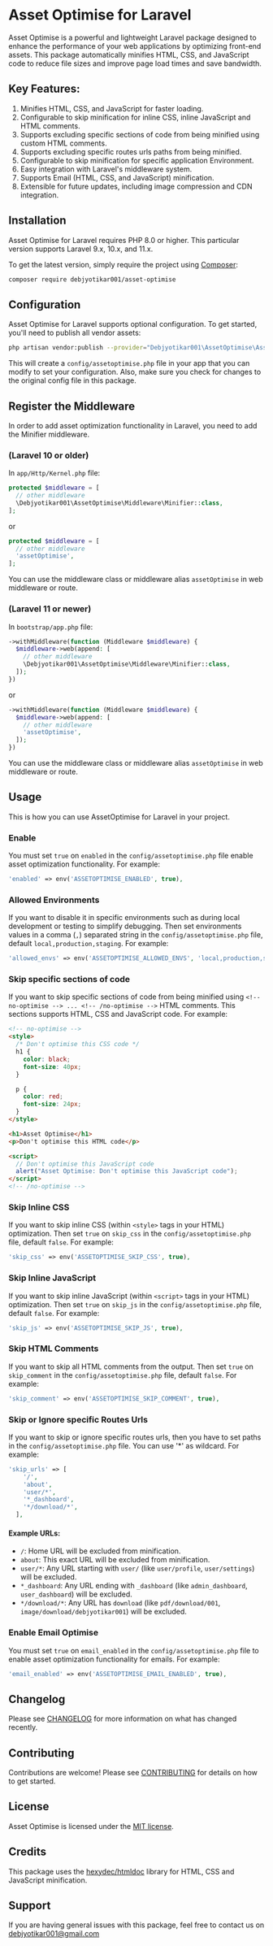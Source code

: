 # Asset Optimise for Laravel

Asset Optimise is a powerful and lightweight Laravel package designed to enhance the performance of your web applications by optimizing front-end assets. This package automatically minifies HTML, CSS, and JavaScript code to reduce file sizes and improve page load times and save bandwidth.

## Key Features:

1. Minifies HTML, CSS, and JavaScript for faster loading.
2. Configurable to skip minification for inline CSS, inline JavaScript and HTML comments.
3. Supports excluding specific sections of code from being minified using custom HTML comments.
4. Supports excluding specific routes urls paths from being minified.
5. Configurable to skip minification for specific application Environment.
6. Easy integration with Laravel's middleware system.
7. Supports Email (HTML, CSS, and JavaScript) minification.
8. Extensible for future updates, including image compression and CDN integration.

## Installation

Asset Optimise for Laravel requires PHP 8.0 or higher. This particular version supports Laravel 9.x, 10.x, and 11.x.

To get the latest version, simply require the project using [Composer](https://getcomposer.org):

```sh
composer require debjyotikar001/asset-optimise
```

## Configuration

Asset Optimise for Laravel supports optional configuration. To get started, you'll need to publish all vendor assets:

```sh
php artisan vendor:publish --provider="Debjyotikar001\AssetOptimise\AssetOptimiseServiceProvider"
```

This will create a `config/assetoptimise.php` file in your app that you can modify to set your configuration. Also, make sure you check for changes to the original config file in this package.

## Register the Middleware
In order to add asset optimization functionality in Laravel, you need to add the Minifier middleware.

### (Laravel 10 or older)
In `app/Http/Kernel.php` file:

```php
protected $middleware = [
  // other middleware
  \Debjyotikar001\AssetOptimise\Middleware\Minifier::class,
];
```
or 
```php
protected $middleware = [
  // other middleware
  'assetOptimise',
];
```
You can use the middleware class or middleware alias `assetOptimise` in web middleware or route.

### (Laravel 11 or newer)
In `bootstrap/app.php` file:

```php
->withMiddleware(function (Middleware $middleware) {
  $middleware->web(append: [
    // other middleware
    \Debjyotikar001\AssetOptimise\Middleware\Minifier::class,
  ]);
})
```
or 
```php
->withMiddleware(function (Middleware $middleware) {
  $middleware->web(append: [
    // other middleware
    'assetOptimise',
  ]);
})
```
You can use the middleware class or middleware alias `assetOptimise` in web middleware or route.

## Usage
This is how you can use AssetOptimise for Laravel in your project.

### Enable
You must set `true` on `enabled` in the `config/assetoptimise.php` file enable asset optimization functionality. For example:

```php
'enabled' => env('ASSETOPTIMISE_ENABLED', true),
```

### Allowed Environments
If you want to disable it in specific environments such as during local development or testing to simplify debugging. Then set environments values in a comma (`,`) separated string in the `config/assetoptimise.php` file, default `local,production,staging`. For example:

```php
'allowed_envs' => env('ASSETOPTIMISE_ALLOWED_ENVS', 'local,production,staging'),
```

### Skip specific sections of code
If you want to skip specific sections of code from being minified using `<!-- no-optimise --> ... <!-- /no-optimise -->` HTML comments. This sections supports HTML, CSS and JavaScript code. For example:

```html
<!-- no-optimise -->
<style>
  /* Don't optimise this CSS code */
  h1 {
    color: black;
    font-size: 40px;
  }

  p {
    color: red;
    font-size: 24px;
  }
</style>

<h1>Asset Optimise</h1>
<p>Don't optimise this HTML code</p>

<script>
  // Don't optimise this JavaScript code
  alert("Asset Optimise: Don't optimise this JavaScript code");
</script>
<!-- /no-optimise -->
```

### Skip Inline CSS
If you want to skip inline CSS (within `<style>` tags in your HTML) optimization. Then set `true` on `skip_css` in the `config/assetoptimise.php` file, default `false`. For example:

```php
'skip_css' => env('ASSETOPTIMISE_SKIP_CSS', true),
```

### Skip Inline JavaScript
If you want to skip inline JavaScript (within `<script>` tags in your HTML) optimization. Then set `true` on `skip_js` in the `config/assetoptimise.php` file, default `false`. For example:

```php
'skip_js' => env('ASSETOPTIMISE_SKIP_JS', true),
```

### Skip HTML Comments
If you want to skip all HTML comments from the output. Then set `true` on `skip_comment` in the `config/assetoptimise.php` file, default `false`. For example:

```php
'skip_comment' => env('ASSETOPTIMISE_SKIP_COMMENT', true),
```

### Skip or Ignore specific Routes Urls
If you want to skip or ignore specific routes urls, then you have to set paths in the `config/assetoptimise.php` file. You can use '*' as wildcard. For example:

```php
'skip_urls' => [
    '/',
    'about',
    'user/*',
    '*_dashboard',
    '*/download/*',
  ],
```
#### Example URLs:
- `/`: Home URL will be excluded from minification.
- `about`: This exact URL will be excluded from minification.
- `user/*`: Any URL starting with `user/` (like `user/profile`, `user/settings`) will be excluded.
- `*_dashboard`: Any URL ending with `_dashboard` (like `admin_dashboard`, `user_dashboard`) will be excluded.
- `*/download/*`: Any URL has `download` (like `pdf/download/001`, `image/download/debjyotikar001`) will be excluded.


### Enable Email Optimise
You must set `true` on `email_enabled` in the `config/assetoptimise.php` file to enable asset optimization functionality for emails. For example:

```php
'email_enabled' => env('ASSETOPTIMISE_EMAIL_ENABLED', true),
```

## Changelog

Please see [CHANGELOG](CHANGELOG.md) for more information on what has changed recently.

## Contributing

Contributions are welcome! Please see [CONTRIBUTING](CONTRIBUTING.md) for details on how to get started.

## License

Asset Optimise is licensed under the [MIT license](LICENSE).

## Credits

This package uses the [hexydec/htmldoc](https://github.com/hexydec/htmldoc) library for HTML, CSS and JavaScript minification.

## Support

If you are having general issues with this package, feel free to contact us on [debjyotikar001@gmail.com](mailto:debjyotikar001@gmail.com)
